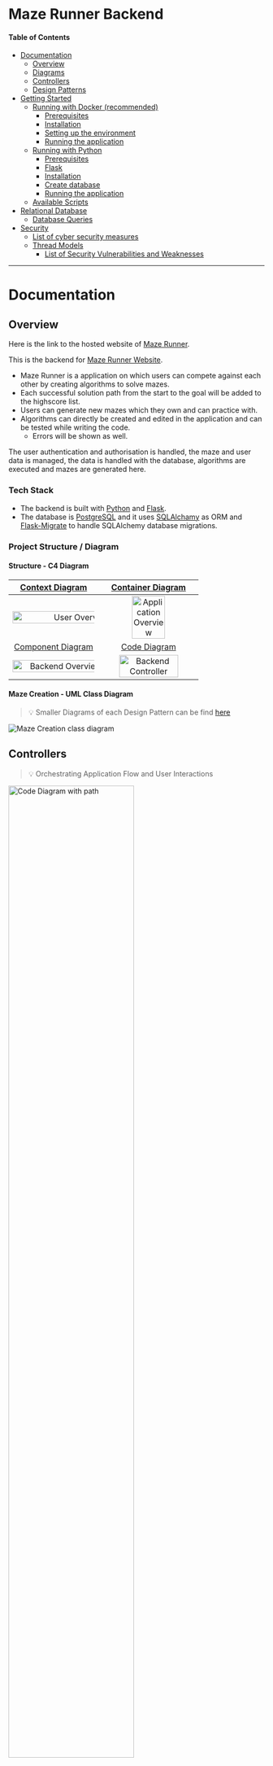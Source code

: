 # Maze Runner Backend

#### Table of Contents

- [Documentation](#documentation)
  - [Overview](#overview)
  - [Diagrams](#diagram)
  - [Controllers](#controllers)
  - [Design Patterns](#design)
- [Getting Started](#started)
  - [Running with Docker (recommended)](#docker)
    - [Prerequisites](#prerequisitesdocker)
    - [Installation](#installation)
    - [Setting up the environment](#envdocker)
    - [Running the application](#rundocker)
  - [Running with Python](#python)
    - [Prerequisites](#prerequisitespython)
    - [Flask](#flask)
    - [Installation](#installationpython)
    - [Create database](#databasepython)
    - [Running the application](#runpython)
  - [Available Scripts](#scripts)
- [Relational Database](#database)
  - [Database Queries](#databasequeries)
- [Security](#security)
  - [List of cyber security measures](#measures)
  - [Thread Models](#thread)
    - [List of Security Vulnerabilities and Weaknesses](#vulnerabilities)

---

# Documentation <a name="documentation"></a>

## Overview <a name="overview"></a>

Here is the link to the hosted website of [Maze Runner](https://maze-runner-website.vercel.app/).

This is the backend for [Maze Runner Website](https://github.com/Lennartstachowiak/maze-runner-website).

- Maze Runner is a application on which users can compete against each other by creating algorithms to solve mazes.
- Each successful solution path from the start to the goal will be added to the highscore list.
- Users can generate new mazes which they own and can practice with.
- Algorithms can directly be created and edited in the application and can be tested while writing the code.
  - Errors will be shown as well.

The user authentication and authorisation is handled, the maze and user data is managed, the data is handled with the database, algorithms are executed and mazes are generated here.

### Tech Stack

- The backend is built with [Python](https://www.python.org/) and [Flask](https://flask.palletsprojects.com/en/3.0.x/).
- The database is [PostgreSQL](https://www.postgresql.org/) and it uses [SQLAlchamy](https://www.sqlalchemy.org/) as ORM and [Flask-Migrate](https://flask-migrate.readthedocs.io/en/latest/) to handle SQLAlchemy database migrations.

### Project Structure / Diagram <a name="diagram"></a>

#### Structure - C4 Diagram

|                     [Context Diagram](images/1_mms_overview.png)                      |                    [Container Diagram](images/2_application_overview.png)                    |
| :-----------------------------------------------------------------------------------: | :------------------------------------------------------------------------------------------: |
|    <img src="images/1_mms_overview.png" alt="User Overview" style="width: 160%;">     | <img src="images/2_application_overview.png" alt="Application Overview" style="width: 60%;"> |
|                  [Component Diagram](images/3_backend_overview.png)                   |                       [Code Diagram](images/4_backend_controller.png)                        |
| <img src="images/3_backend_overview.png" alt="Backend Overview" style="width: 120%;"> |   <img src="images/4_backend_controller.png" alt="Backend Controller" style="width: 80%;">   |

#### Maze Creation - UML Class Diagram

> 💡 Smaller Diagrams of each Design Pattern can be find [here](#design)

<img src="images/maze_creation_class_diagram.png" alt="Maze Creation class diagram">

## Controllers <a name="controllers"></a>

> 💡 Orchestrating Application Flow and User Interactions

<img src="images/5_backend_controller_path.png" alt="Code Diagram with path" style="width: 70%;">

### User

These are controller which handle user related tasks.

- [Login Controller](app/controller/user/login_controller.py)
  - Allow users to sign in to application.
- [Register Controller](app/controller/user/register_user_controller.py)
  - Allow users to register to application.
- [Logout Controller](app/controller/user/logout_controller.py)
  - Allow users to log out of application.
- [Authentication Controller](app/controller/user/get_user_controller.py)
  - Authenticats user with session cookie.
- [Session Controller](app/controller/user/session_controller.py)
  - Creates a new session for a user with expiry date and deletes old sessions.

### Maze

These are controller which handle maze related tasks. From fetching mazes to generate new mazes and solving them.

- [Get Mazes Controller](app/controller/maze/get_mazes_controller.py)
  - Fetches all official mazes.
- [Get Single Maze Controller](app/controller/maze/get_single_maze_controller.py)
  - Fetches one specific maze.
  - This can be a user own maze or an official maze.
- [Get User Mazes Contoller](app/controller/maze/get_my_mazes_controller.py)
  - Fetches all mazes of the user.
- [Get Maze Solution Controller](app/controller/maze/get_maze_algorithm_solution_controller.py)
  - Handles to generate the solution for a maze and the given user algorithm.
- [Generate Maze Controller](app/controller/maze/generate_maze_controller.py)
  - Allows users to generate their own mazes.
- [Delete Maze Controller](app/controller/maze/delete_maze_controller.py)
  - Allows users to delete their own mazes.
- [Add Maze Highscore Controller](app/controller/maze/add_maze_highscore.py)
  - Adding the score achieved by users on mazes with their alogrithms.
- [Remove Maze Highscore Controller](app/controller/maze/remove_maze_highscore.py)
  - Removes user highscore if the user achieves a better score with another algorithm.

### Algorithm

These are controller which handle algorithm related tasks. A algorithm can be newly created or changes can be saved.

- [Get Algorithms Controller](app/controller/algorithm/get_algorithms_controller.py)
  - Fetches all users algorithms.
- [Get Single Algorithm Controller](app/controller/algorithm/get_single_algorithm_controller.py)
  - Fetches one specific algorithm of the user.
- [Add New Algorithm Controller](app/controller/algorithm/add_new_algorithm_controller.py)
  - Creates a new algorthm for the user.
- [Delete Algorithm Controller](app/controller/algorithm/delete_algorithm_controller.py)
  - Deletes a existing algorihm of the user.
- [Rename Algorithm Controller](app/controller/algorithm/rename_algorithm_controller.py)
  - Renames an user algorithm for the user.
- [Save Algorithm Controller](app/controller/algorithm/save_algorithm_controller.py)
  - Saves changes made to the algorithm.

## Design Patterns <a name="design"></a>

### Abstract Factory Method

I created a [MazeGeneratorFactory](app/models/maze/maze_generator_factory.py) and two Factories ([SidewinderFactory](app/models/maze/maze_generator_factory.py), [RecursiveBacktrackingFactory](app/models/maze/maze_generator_factory.py)).

The factories are used in the file [generate_maze.py](app/models/maze/generate_maze.py) in the class `MazeGenerator` (line 29).

<img src="images/abstract_factory_method.png" alt="Abstract Factory Method" style="width: 70%;">

### Builder

I created a [NewMazeBuilder](app/models/maze/generate_maze.py) and a [NewMazeDirector](app/models/maze/generate_maze.py) to build a [NewMaze](app/models/maze/generate_maze.py).

<img src="images/builder_pattern.png" alt="Builder Pattern" style="width: 70%;">

I created a simple [UserBuilder](app/models/user/register_user.py) which created the user at the registration.

### Facade

I created a [MazeCreationFacade](app/models/maze/generate_maze.py) which simplifies the usage of the underlying subsystems by providing a higher-level and more user-friendly interface to create a maze.

<img src="images/facade_pattern.png" alt="Facade Pattern" style="width: 70%;">

### Model-View-Controller (MVC)

I created a MVC architectural structure for the backend application.

- View = [Routes](app/routes)
- Controller = [Controllers](app/controller)
- Model = [Models](app/models)

---

# Getting Started <a name="started"></a>

You can run the programm locally in two different ways.

- Running with **Docker** (recommended)
- Running with **Python**

## Running with **Docker** (recommended) <a name="docker"></a>

### Prerequisites <a name="prerequisitesdocker"></a>

- **Docker**
  - It is a platform that allows you to package, distribute, and run applications using containers.

#### Tested versions <a name="testedversion"></a>

- **Docker** version 24.0.6, build ed223bc

  - Check with

        docker -v

- **Docker Compose** version v2.22.0-desktop.2

  - Check with:

        docker-compose -v

### Installation <a name="installation"></a>

To use Docker with this project, you'll need to have Docker installed on your system. If you haven't installed Docker yet, follow these steps:

1.  Visit the Docker website: https://www.docker.com

2.  Download the installer for your operating system (e.g., Docker Desktop for Windows, Docker Desktop for macOS, Docker Engine for Linux).

3.  Run the installer and follow the on-screen instructions to complete the installation.

4.  Once the installation is complete, start the Docker application.

> 💡 For detailed installation instructions and system requirements, please refer to the official Docker documentation.

### Setting up the environment <a name="envdocker"></a>

You need to create a `.env` file in the root directory and need to add some PostgreSQL data for the database:

    DATABASE_TYPE=postgres
    POSTGRES_USER=your_username
    POSTGRES_PASSWORD=your_password
    POSTGRES_DB=your_db_name

Furthermore you also need to add to `.env`

    SECRET_KEY=your_secret_key
    ALLOW_ORIGIN=http://localhost:3000

These keys will be used for encryption and to allow localhost requests.

### Running the application <a name="rundocker"></a>

In root directory run:

    docker compose up

This command will set up everything for you automatically.

**Now you are ready to go!** 🚀

---

## Running with **Python** <a name="python"></a>

### Prerequisites <a name="prerequisitespython"></a>

- Python

### Installation <a name="installationpython"></a>

- Python
  - Check out the official website of python (https://www.python.org/) to install python for your operating system.

### Flask <a name="flask"></a>

#### In root directory (if `venv` already exist skip to step 2):

1.  Create a virtual enviorment (venv):

        python3 -m venv venv

2.  Start venv with:

        source venv/bin/activate

3.  Install packages for virtual enviorment:

        pip install -r requirements.txt

4.  For flask commands set flask with:

        export FLASK_APP=run

    > ⚠️ Needed if you encounter this error `Error: Failed to find Flask application or factory in module 'app'. Use 'app:name' to specify one.`

### Create database <a name="databasepython"></a>

> 💡 We will use a `SQLite` locally with this approach. `PostgreSQL` will be used for docker.

#### Set up enviorment

You need to create a `.env` file in the root directory and need to add the database type:

    DATABASE_TYPE=sqlite
    SECRET_KEY=your_secret_key
    ALLOW_ORIGIN=http://localhost:3000

If you get an error by setting up the database, make sure to run:

    source .env

#### Set up database <a name="migration"></a>

Migration folder (`/migrations`) for the database structure should already exist.

If not, run this command:

-     flask db init
-     flask db migrate -m 'init'

To create the database locally use:

-     flask db upgrade

This will create a file called: database.db

#### Changing the database

If you want to modify the db you need to create a migration commit like this:

-     flask db migrate -m 'your changes'

#### Scripts to set up the database data

In the root directory run:

    python3 -m app.scripts.addDummyDataMazeDB

### Running the application <a name="runpython"></a>

    python3 run.py

**Now you are ready to go!** 🚀

---

## Available Scripts <a name="scripts"></a>

In the project directory you can run:

### **Add data**

#### Add dummy data highscores for each maze and user

    python3 -m app.scripts.addDummyDataHighscoresDB

#### Add all example algorithms for a user **(will be done by default already)**:

    python3 -m app.scripts.addDummyDataAlgorithmsDB user_id

#### Add all official mazes to db **(will be done by default already)**:

    python3 -m app.scripts.addDummyDataMazeDB

### **Delete data**

#### Delete all algorithms for all users:

    python3 -m app.scripts.deleteAlgorithms

#### Delete all mazes:

    python3 -m app.scripts.deleteMazes

#### Delete all highscores:

    python3 -m app.scripts.deleteHighscores

#### Delete all expired sessions:

    python3 -m app.scripts.deleteExpiredSessions

#### Delete all user session:

    python3 -m app.scripts.deleteSession user_id

---

# Clean Code <a name="cleancode"></a>

### Readability and Cleanliness

- I use snake case for variables, methods and function names
  - [app/models/maze/get_single_highscore.py](app/models/maze/get_single_highscore.py)
- I use pascal case for class names
  - [app/models/maze/maze_generator_factory.py](app/models/maze/maze_generator_factory.py)
- Every function explains what it does and every dependency describes what it is (Intention is given):
  - [app/models/user/register_user.py](app/models/user/register_user.py)
  - [app/models/maze/delete_maze.py](app/models/maze/delete_maze.py)
- DRY principle is followed
  - For example `get_single_maze` is used always if a function tries to get a maze by its id ([app/models/maze/get_single_maze.py](app/models/maze/get_single_maze.py), [app/models/maze/get_followed_mazes.py](app/models/maze/get_followed_mazes.py))
- For better understanding what complex methods are doing I used DocStrings as well as for all API endpoints
  - [app/models/maze/maze.py](app/models/maze/maze.py)
  - [app/routes/user.py](app/routes/user.py)

### Clear separation of concerns and well structured

- Function, methods and classes are doing one thing and are folloing the Single-Responsibility Principle
  - Examples:
    - [maze_generator_factory](app/models/maze/maze_generator_factory.py)
    - [generate_maze](app/models/maze/generate_maze.py)
  - In maze generator factory can also be seen that each method has few arguments as well
- The functions are able to test and that can be seen in the [tests folder](tests/)
- Errors are handled and are also returned to the user
  - Error thrown if mistake:
    - [Getting user example](app/models/user/get_user.py)
    - [Maze conflict example](app/controller/maze/generate_maze_controller.py)
  - Error handeling in endpoints:
    - [Error validation](app/routes/validation.py)

### Tools (analysis, styling and formatting)

#### Formatting

For formatting I use [black](https://github.com/psf/black).
It runs before every commit and formates the code if it doesn't agree to the configuration format. If black does a change the commit fails and changes have to be reviewed for another commit try.

#### Style checking

[flake8](https://github.com/PyCQA/flake8) is checking if the code follows the PEP8 (Python) style to assure quality of the code. This also runs before every commit and fails if commit has a style conflict.
flake8 also runs again in an github action after the commit for Pull Requests. A Pull Request can only be merged if the actions pass.

### Refactoring Workflow

Example:

- Maze Solver
  - Added tests (Commit: 624a6c6)
  - Refactor code (Commit: 539b5a1)

---

# Relational Database <a name="database"></a>

<img src="db/erd.png" alt="Entity Realtionship Diagram">

- In the ERD can be seen that the database in normalized
  - No data is duplicated
  - Relationship between tables

The set up of the database can be found in the db/ folder.

The [db.py](db/db.py) file is used to register the database in the project.

In [db/models.py](db/models.py) are all the models for the database which are managed by SQLAlchamy an ORM.
The database includes tables like Users, SessionAuth, Mazes, Highscores, Algorithms, MazeFollowers, and UserFollowers, holding user info, session details, mazes, scores, and follower connections.
Every table has constraints to prevent mistakes at the creation, like unique email or names or duplicated followers.

For managing my database over time I also use [migrations](migrations). The migration can be found in migrations folder. Migrations is used as a version control system for the database to upgrade or downgrade the db.
The scripts for that are explained in the documentation section about [setting up the database](#migration)

### Testing and quering to the database

To see how the database can be queried there are some test created for demonstration.

#### Tests

- [test_db](tests/integration_tests/test_db.py) is having some test to query to the db.
  - Creating a new entry in the db and quering it for User, Maze and Algorithm
  - Database is SQLite and only created during the test and doesn't interfere with the production or development database
- [create_test_data](tests/integration_tests/create_test_data.py) is used to create dummy data for testing and also demonstrated how do create data to the database

#### Queries <a name="databasequeries"></a>

Database queries can be found in the files of the models folder.
Queries for each table:

##### Mazes

- [Create new maze in db](app/models/maze/add_maze.py)
- [Delete maze](app/models/maze/delete_maze.py)
- [Search for maze is available by name](app/models/maze/check_if_maze_available.py)
- [Get official mazes (not generated by users)](app/models/maze/get_mazes_objects.py)
- [Get user generated mazes by id](app/models/maze/get_my_mazes_objects.py)
- [Get a sinlge maze by id](app/models/maze/get_single_maze.py)

##### Highscores

- [Create new highscore for maze in db](app/models/maze/add_maze_highscore.py)
- [Delete highscore in db](app/models/maze/delete_highscore.py)
- [Get single highscore by id](app/models/maze/get_single_highscore.py)

##### Highscores & Users & Algorithm (Join)

- [Get maze highscores by maze id](app/models/maze/get_maze_highscores.py)

##### MazeFollowers

- [Follow maze as user](app/models/maze/follow_maze.py)

##### MazeFollowers & Mazes (Join)

- [Get user followed mazes](app/models/maze/get_followed_mazes.py)

##### Algorithms

- [Create a new algorithm to the database](app/models/algorithm/add_new_algorithm.py)
- [Rename a algorithm (update data)](app/models/algorithm/rename_algorithm.py)
- [Delete algorithm in db](app/models/algorithm/delete_algorithm.py)
- [Get algorithms by user id](app/models/algorithm/get_algorithms.py)
- [Update algorithm](app/models/algorithm/save_algorithm.py)

##### Users

- [Get user for login](app/models/user/login_user.py)
- [Create user for registrations](app/models/user/register_user.py)
- [Search for user with email](app/models/user/search_users.py)

##### UserFollowers

- [Follow a user](app/models/user/follow_user.py)

##### UserFollowers & Users (Join)

- [Get a following list of user](app/models/user/get_user_following.py)
- [Get followers of user](app/models/user/get_user_followers.py)

##### SessionAuth & Users (Join)

- [Get user by session](app/models/user/get_user.py)

##### SessionAuth

- [Remove sesstion (for login or expired)](app/models/user/remove_session.py)
- [Create new session (login or registration)](app/models/user/handle_session.py)
- [Add session to db](app/models/user/add_session.py)

##### Test database queries

- [Create test data](tests/integration_tests/create_test_data.py)
- [Test db and query db for tests](tests/integration_tests/test_db.py)

### Performance

I optimized the quering of data by indexing typical data points. That can be see on the ERD or in [db/models.py](db/models.py).

Furthermore, I created joins to not query multiple times for some data from different tables.

- [get_followed_mazes](app/models/maze/get_followed_mazes.py) is joining Maze data and Maze follower data.
- [get_maze_highscores](app/models//maze/get_maze_highscores.py) is joining User, Algorithm, and Highscore tables.
- [get_user_highscore](app/models/maze/get_user_highscore.py) is joining User, Maze, Algorithm and Highscore tables.

### Database Security

The database is secure against SQL Injections through the use of SQLAlchamy.

The production database is creating backups everyday to prevent data loss.

### Data

The data currently is limited and is generated by users who register theirself and creata algorithm, mazes and follow each user.

Official data is created during the setup of the database automatically for production and development by using the [script to create dummy data](app/scripts/addDummyDataMazeDB.py). The use can be seen in the [docker file](docker-compose.yaml) (line 28).

Generating data is also covered in the documentation section about the [scripts](#scripts).

---

# Security <a name="security"></a>

The following parts are security measures for the **backend application** here as well as for the [**frontend application**](https://github.com/Lennartstachowiak/maze-runner-website).

## List of cyber security measures <a name="measures"></a>

- **CORS** Allow-Origin: Controls and restricts access to resources from different origins.
- **Request Origin** Header check at endpoints: Verifies the request's origin header to prevent unauthorized cross-origin requests.
- Cookie with **httponly** attribute: Prevents JavaScript access to the cookie, reducing the risk of session hijacking and unauthorized account access.
- Cookie with **secure** attribute: Ensures that the cookie is transmitted only over secure and encrypted HTTPS connections.
- Backend and frontend hosted on **HTTPS**: Both the backend and frontend are hosted using HTTPS for secure communication.
- Password is **hashed and salted**: Passwords are securely encrypted using a hash function and unique salts for increased security.
- Authentication: Users are required to create and **secure passwords**.

## Thread Models <a name="thread"></a>

![Thread Model Table](images/thread_model_table.png)

![Thread Model](images/thread_model.png)

### List of Security Vulnerabilities and Weaknesses <a name="vulnerabilities"></a>

The following list is partly already included in the upper diagram. The diagram was created with help with the following bulletpoints:

- SQL Injections and stored XSS
- Lack of two-factor authentication for password-based authentication
- Insufficient input sanitization:
  - Failure to validate and restrict user input based on expected format (e.g., allowing only alphanumeric characters)
  - Pain points in my application:
    - Username and algorithm name inputs
    - Code in algorithms
- Insufficient output encoding:
  - Failure to encode user-generated content before displaying it in HTML or JavaScript contexts
- DDoS or DoS vulnerability
- Elevation of Privilege:
  - Possible to access other user mazes by manipulating the URL ID
- Lack of logging of the identity of the caller
